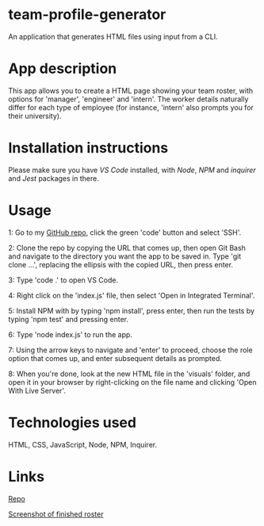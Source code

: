 # team-profile-generator

An application that generates HTML files using input from a CLI.

# App description

This app allows you to create a HTML page showing your team roster, with options for 'manager', 'engineer' and 'intern'. The worker details naturally differ for each type of employee (for instance, 'intern' also prompts you for their university).

# Installation instructions

Please make sure you have _VS Code_ installed, with _Node_, _NPM_ and _inquirer_ and _Jest_ packages in there.

# Usage

1: Go to my [GitHub repo](https://github.com/faithhopeandvanity/team-profile-generator), click the green 'code' button and select 'SSH'.

2: Clone the repo by copying the URL that comes up, then open Git Bash and navigate to the directory you want the app to be saved in. Type 'git clone ...', replacing the ellipsis with the copied URL, then press enter.

3: Type 'code .' to open VS Code.

4: Right click on the 'index.js' file, then select 'Open in Integrated Terminal'.

5: Install NPM with by typing 'npm install', press enter, then run the tests by typing 'npm test' and pressing enter.

6: Type 'node index.js' to run the app.

7: Using the arrow keys to navigate and 'enter' to proceed, choose the role option that comes up, and enter subsequent details as prompted.

8: When you're done, look at the new HTML file in the 'visuals' folder, and open it in your browser by right-clicking on the file name and clicking 'Open With Live Server'.

# Technologies used

HTML, CSS, JavaScript, Node, NPM, Inquirer.

# Links

[Repo](https://github.com/faithhopeandvanity/team-profile-generator)

[Screenshot of finished roster](/screenshot/myteam.jpg)

